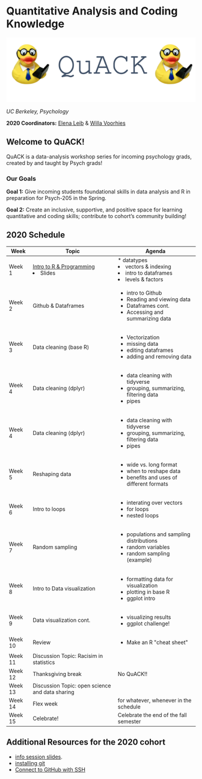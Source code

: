 
# Quantitative Analysis and Coding Knowledge 

![](img/logo.png)

 *UC Berkeley, Psychology*
 

**2020 Coordinators:** [Elena Leib](https://bungelab.berkeley.edu/graduate-students/) & [Willa Voorhies](https://cnl.berkeley.edu/people/willa-voorhies/)


## Welcome to QuACK! 
QuACK is a data-analysis workshop series for incoming psychology grads, created by and taught by Psych grads!


### Our Goals
  **Goal 1:** Give incoming students foundational skills in data analysis and R in preparation for Psych-205 in the Spring.
  
  
  **Goal 2:** Create an inclusive, supportive, and positive space for learning quantitative and coding skills; contribute to cohort’s community building!
   




  
## 2020 Schedule


|  Week | Topic | Agenda | 
| ------|-------|------- |
| Week 1| [Intro to R & Programming](https://github.com/UCB-Psychology-QuACK/introR_week1) </li><li> Slides | * datatypes</li><li>vectors & indexing</li><li> intro to dataframes </li><li> levels & factors|
| Week 2| Github & Dataframes| <ul><li>intro to Github</li><li>Reading and viewing data</li><li> Dataframes cont. </li><li> Accessing and summarizing data |
| Week 3| Data cleaning (base R) | <ul><li>Vectorization</li><li>missing data</li><li> editing dataframes </li><li> adding and removing data |
| Week 4| Data cleaning (dplyr) | <ul><li> data cleaning with tidyverse </li><li>grouping, summarizing, filtering data </li><li> pipes|
| Week 4| Data cleaning (dplyr) | <ul><li> data cleaning with tidyverse </li><li>grouping, summarizing, filtering data </li><li> pipes|
| Week 5| Reshaping data | <ul><li> wide vs. long format </li><li>  when to reshape data </li><li> benefits and uses of different formats|
| Week 6| Intro to loops | <ul><li> interating over vectors </li><li>  for loops </li><li> nested loops|
 | Week 7| Random sampling | <ul><li> populations and sampling distributions </li><li> random variables </li><li> random sampling (example)|
  | Week 8| Intro to Data visualization | <ul><li> formatting data for visualization </li><li> plotting in base R </li><li> ggplot intro|
  | Week 9| Data visualization cont.  | <ul><li> visualizing results </li><li> ggplot challenge!|
 | Week 10| Review  | <ul><li> Make an R "cheat sheet"|
 | Week 11| Discussion Topic: Racisim in statistics| |
 | Week 12| Thanksgiving break| No QuACK!! |
 | Week 13| Discussion Topic: open science and data sharing| |
 | Week 14| Flex week |for whatever, whenever in the schedule |
 | Week 15| Celebrate!|Celebrate the end of the fall semester |
 
 
 

## Additional Resources for the 2020 cohort
 * <a href="img/QuACK_info_session.pdf">info session slides</a>.
 * [installing git](https://git-scm.com/book/en/v2/Getting-Started-Installing-Git)
 * [Connect to GitHub with SSH](https://kbroman.org/github_tutorial/pages/first_time.html)
 
 
